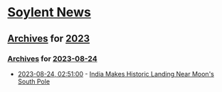 # [Soylent News](../../../README.md)

## [Archives](../../index.md) for [2023](../index.md)

### [Archives](../../index.md) for [2023-08-24](index.md)

* [2023-08-24, 02:51:00](https://soylentnews.org/article.pl?sid=23/08/24/0051221&from=rss) - [India Makes Historic Landing Near Moon's South Pole](https://soylentnews.org/article.pl?sid=23/08/24/0051221&from=rss)
